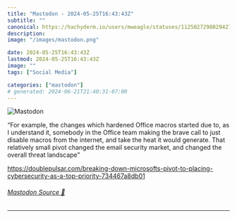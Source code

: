 ```yaml
---
title: "Mastodon - 2024-05-25T16:43:43Z"
subtitle: ""
canonical: https://hachyderm.io/users/mweagle/statuses/112502729802942710
description:
image: "/images/mastodon.png"

date: 2024-05-25T16:43:43Z
lastmod: 2024-05-25T16:43:43Z
image: ""
tags: ["Social Media"]

categories: ["mastodon"]
# generated: 2024-06-21T21:40:31-07:00
---
```

![Mastodon](/images/mastodon.png)

<p>“For example, the changes which hardened Office macros started due to, as I understand it, somebody in the Office team making the brave call to just disable macros from the internet, and take the heat it would generate. That relatively small pivot changed the email security market, and changed the overall threat landscape”</p><p><a href="https://doublepulsar.com/breaking-down-microsofts-pivot-to-placing-cybersecurity-as-a-top-priority-734467a8db01" target="_blank" rel="nofollow noopener noreferrer" translate="no"><span class="invisible">https://</span><span class="ellipsis">doublepulsar.com/breaking-down</span><span class="invisible">-microsofts-pivot-to-placing-cybersecurity-as-a-top-priority-734467a8db01</span></a></p>


###### [Mastodon Source 🐘](https://hachyderm.io/@mweagle/112502729802942710)

___
